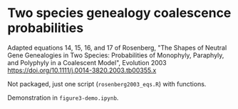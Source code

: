 # Two species genealogy coalescence probabilities
Adapted equations 14, 15, 16, and 17 of Rosenberg, "The Shapes of Neutral Gene Genealogies in Two Species: Probabilities of Monophyly, Paraphyly, and Polyphyly in a Coalescent Model", Evolution 2003 https://doi.org/10.1111/j.0014-3820.2003.tb00355.x

Not packaged, just one script (`rosenberg2003_eqs.R`) with functions.

Demonstration in `figure3-demo.ipynb`.
